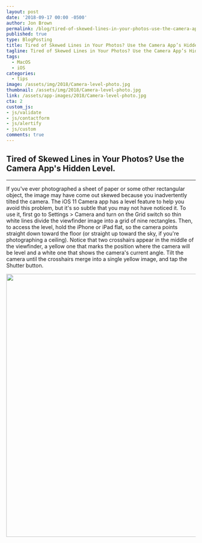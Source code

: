 ```yaml
---
layout: post
date: '2018-09-17 00:00 -0500'
author: Jon Brown
permalink: /blog/tired-of-skewed-lines-in-your-photos-use-the-camera-app’s-hidden-level/
published: true
type: BlogPosting
title: Tired of Skewed Lines in Your Photos? Use the Camera App’s Hidden Level
tagline: Tired of Skewed Lines in Your Photos? Use the Camera App’s Hidden Level
tags:
  - MacOS
  - iOS
categories:
  - tips
image: /assets/img/2018/Camera-level-photo.jpg
thumbnail: /assets/img/2018/Camera-level-photo.jpg
link: /assets/app-images/2018/Camera-level-photo.jpg
cta: 2
custom_js:
- js/validate
- js/contactform
- js/alertify
- js/custom
comments: true
---
```

## Tired of Skewed Lines in Your Photos? Use the Camera App's Hidden Level.
---

If you've ever photographed a sheet of paper or some other rectangular
object, the image may have come out skewed because you inadvertently
tilted the camera. The iOS 11 Camera app has a level feature to help you
avoid this problem, but it's so subtle that you may not have noticed it.
To use it, first go to Settings \> Camera and turn on the Grid switch so
thin white lines divide the viewfinder image into a grid of nine
rectangles. Then, to access the level, hold the iPhone or iPad flat, so
the camera points straight down toward the floor (or straight up toward
the sky, if you're photographing a ceiling). Notice that two crosshairs
appear in the middle of the viewfinder, a yellow one that marks the
position where the camera will be level and a white one that shows the
camera's current angle. Tilt the camera until the crosshairs merge into
a single yellow image, and tap the Shutter button.

<img src="{{ site.site_cdn }}/assets/img/blog/2018/cameralevel/image2.png" class="img-fluid rounded m-2" width="700" />
